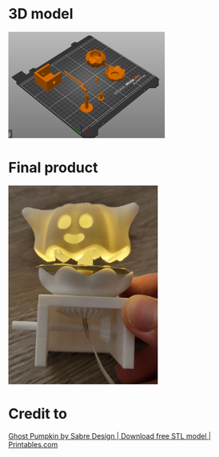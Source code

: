 # 3D model

<img title="" src="assets/2025-09-28-12-47-31-image.png" alt="" width="313">

# Final product

<img title="" src="assets/c84c967e994b9d07ea1040020f3e49019a603e9a.jpg" alt="" width="299">

# Credit to

[Ghost Pumpkin by Sabre Design | Download free STL model | Printables.com](https://www.printables.com/model/618595-ghost-pumpkin)
